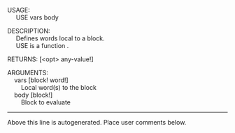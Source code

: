 USAGE:  
&nbsp;&nbsp;&nbsp;&nbsp;&nbsp;USE&nbsp;vars&nbsp;body&nbsp;  
  
DESCRIPTION:  
&nbsp;&nbsp;&nbsp;&nbsp;&nbsp;Defines&nbsp;words&nbsp;local&nbsp;to&nbsp;a&nbsp;block.  
&nbsp;&nbsp;&nbsp;&nbsp;&nbsp;USE&nbsp;is&nbsp;a&nbsp;function&nbsp;.  
  
RETURNS:&nbsp;[&lt;opt&gt;&nbsp;any-value!]  
  
ARGUMENTS:  
&nbsp;&nbsp;&nbsp;&nbsp;vars&nbsp;[block!&nbsp;word!]  
&nbsp;&nbsp;&nbsp;&nbsp;&nbsp;&nbsp;&nbsp;&nbsp;Local&nbsp;word(s)&nbsp;to&nbsp;the&nbsp;block  
&nbsp;&nbsp;&nbsp;&nbsp;body&nbsp;[block!]  
&nbsp;&nbsp;&nbsp;&nbsp;&nbsp;&nbsp;&nbsp;&nbsp;Block&nbsp;to&nbsp;evaluate  
___
Above this line is autogenerated. Place user comments below.